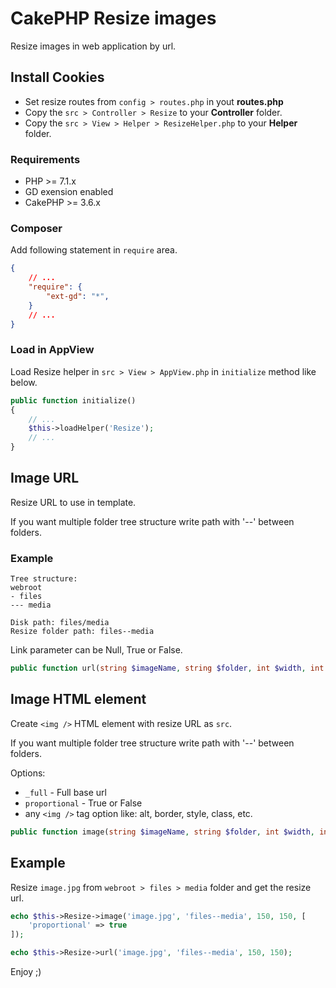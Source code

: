 # CakePHP Resize images

Resize images in web application by url.

## Install Cookies
- Set resize routes from `config > routes.php` in yout **routes.php**
- Copy the `src > Controller > Resize` to your **Controller** folder.
- Copy the `src > View > Helper > ResizeHelper.php` to your **Helper** folder.

### Requirements
- PHP >= 7.1.x
- GD exension enabled
- CakePHP >= 3.6.x

### Composer
Add following statement in `require` area.
```json
{
    // ...
    "require": {
        "ext-gd": "*",
    }
    // ...
}
```

### Load in AppView
Load Resize helper in `src > View > AppView.php` in `initialize` method like below.
```php
public function initialize()
{
    // ...
    $this->loadHelper('Resize');
    // ...
}
```

## Image URL
Resize URL to use in template.

If you want multiple folder tree structure write path with '--' between folders.

### Example
```
Tree structure:
webroot
- files
--- media

Disk path: files/media
Resize folder path: files--media
```

Link parameter can be Null, True or False.
```php
public function url(string $imageName, string $folder, int $width, int $height, $link = null, string $type = 'normal')
```

## Image HTML element
Create `<img />` HTML element with resize URL as `src`.

If you want multiple folder tree structure write path with '--' between folders.

Options:
- `_full` - Full base url
- `proportional` - True or False
- any `<img />` tag option like: alt, border, style, class, etc.
```php
public function image(string $imageName, string $folder, int $width, int $height, array $options = [])
```

## Example
Resize `image.jpg` from `webroot > files > media` folder and get the resize url.
```php
echo $this->Resize->image('image.jpg', 'files--media', 150, 150, [
    'proportional' => true
]);

echo $this->Resize->url('image.jpg', 'files--media', 150, 150);
```

Enjoy ;)
